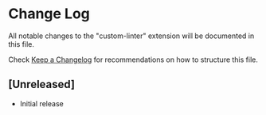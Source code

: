 # Change Log

All notable changes to the "custom-linter" extension will be documented in this file.

Check [Keep a Changelog](http://keepachangelog.com/) for recommendations on how to structure this file.

## [Unreleased]

- Initial release